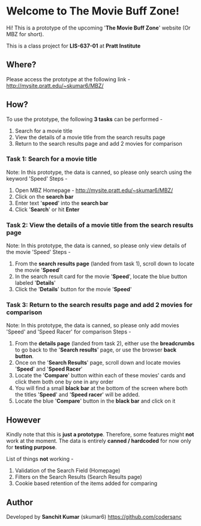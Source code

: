 # Welcome to The Movie Buff Zone!

Hi! This is a prototype of the upcoming '**The Movie Buff Zone**' website (Or MBZ for short).

This is a class project for **LIS-637-01** at **Pratt Institute**

## Where?

Please access the prototype at the following link - 
http://mysite.pratt.edu/~skumar6/MBZ/

## How?

To use the prototype, the following **3 tasks** can be performed -
1. Search for a movie title
2. View the details of a movie title from the search results page
3. Return to the search results page and add 2 movies for comparison

### Task 1: Search for a movie title

Note: In this prototype, the data is canned, so please only search using the keyword 'Speed'
Steps -
1. Open MBZ Homepage - http://mysite.pratt.edu/~skumar6/MBZ/
2. Click on the **search bar**
3. Enter text '**speed**' into the **search bar**
4. Click '**Search**' or hit **Enter** 

### Task 2: View the details of a movie title from the search results page

Note: In this prototype, the data is canned, so please only view details of the movie 'Speed'
Steps -
1. From the **search results page** (landed from task 1), scroll down to locate the movie '**Speed**'
2. In the search result card for the movie '**Speed**', locate the blue button labeled '**Details**'
3. Click the '**Details**' button for the movie '**Speed**' 

### Task 3: Return to the search results page and add 2 movies for comparison

Note: In this prototype, the data is canned, so please only add movies 'Speed' and 'Speed Racer' for comparison
Steps -
1. From the **details page** (landed from task 2), either use the **breadcrumbs** to go back to the '**Search results**' page, or use the browser **back button**.
2. Once on the '**Search Results**' page, scroll down and locate movies '**Speed**' and '**Speed Racer**'
3. Locate the '**Compare**' button within each of these movies' cards and click them both one by one in any order
4. You will find a small **black bar** at the bottom of the screen where both the titles '**Speed**' and '**Speed racer**' will be added. 
5. Locate the blue '**Compare**' button in the **black bar** and click on it

## However
Kindly note that this is **just a prototype**. Therefore, some features might **not** work at the moment. The data is entirely **canned / hardcoded** for now only for **testing purpose**.

List of things **not** working - 
1. Validation of the Search Field (Homepage)
2. Filters on the Search Results (Search Results page)
3. Cookie based retention of the items added for comparing

## Author
Developed by **Sanchit Kumar** (skumar6) https://github.com/codersanc
